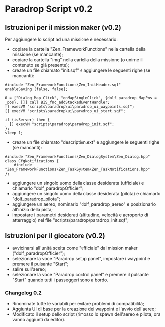 # Paradrop Script v0.2

## Istruzioni per il mission maker (v0.2)
Per aggiungere lo script ad una missione è necessario:
- copiare la cartella "Zen_FrameworkFunctions" nella cartella della missione (se mancante);
- copiare la cartella "img" nella cartella della missione (o unirne il contenuto se già presente);
- creare un file chiamato "init.sqf" e aggiungere le seguenti righe (se mancanti):

```
#include "Zen_FrameworkFunctions\Zen_InitHeader.sqf"
enableSaving [false, false];

0 = ["Dialog_Map_Click", "onMapSingleClick", {dolf_paradrop_MapPos = _pos}, []] call BIS_fnc_addStackedEventHandler;
[] execVM "scripts\paradrop\ui\paradrop_ui_waypoints.sqf";
[] execVM "scripts\paradrop\ui\paradrop_ui_start.sqf";

if (isServer) then {
  [] execVM "scripts\paradrop\paradrop_init.sqf";
};
sleep 1;
```
- creare un file chiamato "description.ext" e aggiungere le seguenti righe (se mancanti):
```
#include "Zen_FrameworkFunctions\Zen_DialogSystem\Zen_Dialog.hpp"
class CfgNotifications {
    #include "Zen_FrameworkFunctions\Zen_TaskSystem\Zen_TaskNotifications.hpp"
};
```
- aggiungere un singolo uomo della classe desiderata (ufficiale) e chiamarlo "dolf_paradropOfficier";
- aggiungere un singolo uomo della classe desiderata (pilota) e chiamarlo "dolf_paradrop_pilota";
- aggiungere un aereo, nominarlo "dolf_paradrop_aereo" e posizionarlo all'inizio della pista;
- impostare i parametri desiderati (altitudine, velocità e aeroporto di atterraggio) nel file "scripts/paradrop/paradrop_init.sqf";

## Istruzioni per il giocatore (v0.2)
- avvicinarsi all'unità scelta come "ufficiale" dal mission maker ("dolf_paradropOfficier");
- selezionare la voce "Paradrop setup panel", impostare i waypoint e premere il pulsante "Start";
- salire sull'aereo;
- selezionare la voce "Paradrop control panel" e premere il pulsante "Start" quando tutti i passeggeri sono a bordo.

### Changelog 0.2
- Rinominate tutte le variabili per evitare problemi di compatibilità;
- Aggiunta UI di base per la creazione dei waypoint e l'avvio dell'aereo;
- Modificato il setup dello script (rimosso lo spawn dell'aereo e pilota, ora vanno aggiunti da editor).
